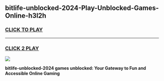 
## bitlife-unblocked-2024-Play-Unblocked-Games-Online-h3l2h
<h3>
<a href="https://premium76.site?title=bitlife-unblocked-2024&ref=25A">CLICK TO PLAY</a></h3>
<hr>

<h3>
<a href="https://premium76.site?title=bitlife-unblocked-2024&ref=25A">CLICK 2 PLAY</a>
  
</h3>

<a href="https://premium76.site?title=bitlife-unblocked-2024&ref=25A"><img src="https://clearcache.store/games.png"></a>


**bitlife-unblocked-2024 games unblocked: Your Gateway to Fun and Accessible Online Gaming**
